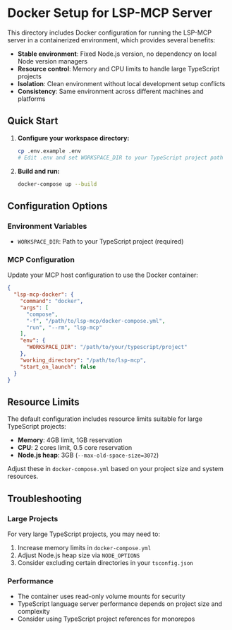 # Docker Setup for LSP-MCP Server

This directory includes Docker configuration for running the LSP-MCP server in a containerized environment, which provides several benefits:

- **Stable environment**: Fixed Node.js version, no dependency on local Node version managers
- **Resource control**: Memory and CPU limits to handle large TypeScript projects
- **Isolation**: Clean environment without local development setup conflicts
- **Consistency**: Same environment across different machines and platforms

## Quick Start

1. **Configure your workspace directory:**
   ```bash
   cp .env.example .env
   # Edit .env and set WORKSPACE_DIR to your TypeScript project path
   ```

2. **Build and run:**
   ```bash
   docker-compose up --build
   ```

## Configuration Options

### Environment Variables

- `WORKSPACE_DIR`: Path to your TypeScript project (required)

### MCP Configuration

Update your MCP host configuration to use the Docker container:

```json
{
  "lsp-mcp-docker": {
    "command": "docker",
    "args": [
      "compose",
      "-f", "/path/to/lsp-mcp/docker-compose.yml",
      "run", "--rm", "lsp-mcp"
    ],
    "env": {
      "WORKSPACE_DIR": "/path/to/your/typescript/project"
    },
    "working_directory": "/path/to/lsp-mcp",
    "start_on_launch": false
  }
}
```

## Resource Limits

The default configuration includes resource limits suitable for large TypeScript projects:

- **Memory**: 4GB limit, 1GB reservation
- **CPU**: 2 cores limit, 0.5 core reservation
- **Node.js heap**: 3GB (`--max-old-space-size=3072`)

Adjust these in `docker-compose.yml` based on your project size and system resources.

## Troubleshooting

### Large Projects
For very large TypeScript projects, you may need to:

1. Increase memory limits in `docker-compose.yml`
2. Adjust Node.js heap size via `NODE_OPTIONS`
3. Consider excluding certain directories in your `tsconfig.json`

### Performance
- The container uses read-only volume mounts for security
- TypeScript language server performance depends on project size and complexity
- Consider using TypeScript project references for monorepos
